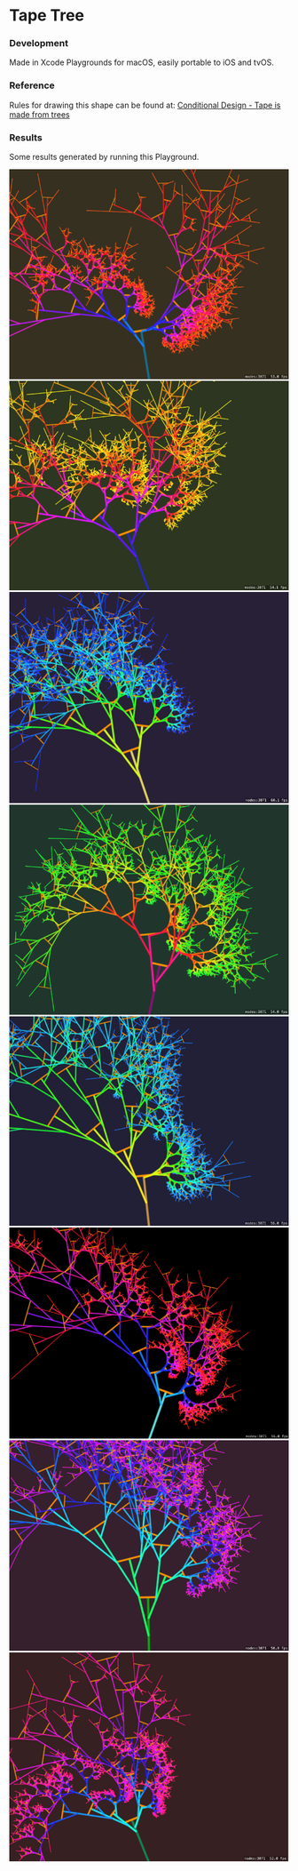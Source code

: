 # Tape Tree
### Development

Made in Xcode Playgrounds for macOS, easily portable to iOS and tvOS.

### Reference
Rules for drawing this shape can be found at: [Conditional Design - Tape is made from trees](https://conditionaldesign.org/workshops/tape-is-made-from-trees/)

### Results
Some results generated by running this Playground.

![Tree 01](https://raw.githubusercontent.com/adilsontavares/tape-tree/master/results/tree01.png)
![Tree 02](https://raw.githubusercontent.com/adilsontavares/tape-tree/master/results/tree02.png)
![Tree 03](https://raw.githubusercontent.com/adilsontavares/tape-tree/master/results/tree03.png)
![Tree 04](https://raw.githubusercontent.com/adilsontavares/tape-tree/master/results/tree04.png)
![Tree 05](https://raw.githubusercontent.com/adilsontavares/tape-tree/master/results/tree05.png)
![Tree 06](https://raw.githubusercontent.com/adilsontavares/tape-tree/master/results/tree06.png)
![Tree 07](https://raw.githubusercontent.com/adilsontavares/tape-tree/master/results/tree07.png)
![Tree 08](https://raw.githubusercontent.com/adilsontavares/tape-tree/master/results/tree08.png)

